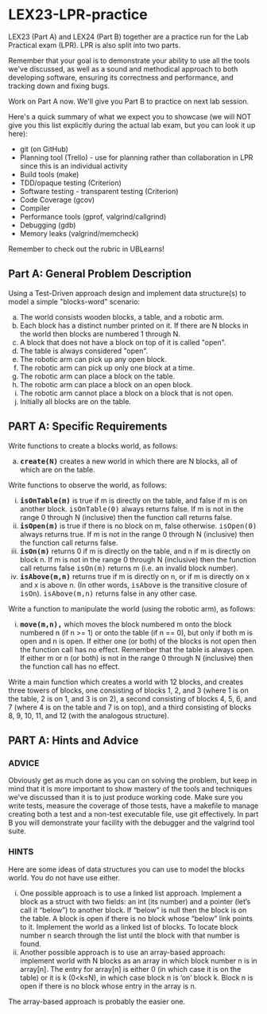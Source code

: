 # LEX23-LPR-practice

LEX23 (Part A) and LEX24 (Part B) together are a practice run for the Lab Practical exam (LPR).  LPR is also split into two parts.

Remember that your goal is to demonstrate your ability to use all the tools we've discussed, as well as a sound and methodical approach to both developing software, ensuring its correctness and performance, and tracking down and fixing bugs.

Work on Part A now.  We'll give you Part B to practice on next lab session.

Here's a quick summary of what we expect you to showcase (we will NOT give you this list explicitly during the actual lab exam, but you can look it up here):
* git (on GitHub)
* Planning tool (Trello) - use for planning rather than collaboration in LPR since this is an individual activity
* Build tools (make)
* TDD/opaque testing (Criterion)
* Software testing - transparent testing (Criterion)
* Code Coverage (gcov)
* Compiler
* Performance tools (gprof, valgrind/callgrind)
* Debugging (gdb)
* Memory leaks (valgrind/memcheck)

Remember to check out the rubric in UBLearns!

## Part A: General Problem Description

Using a Test-Driven approach design and implement data structure(s) to model a simple "blocks-word" scenario:

 <ol type="a">
  <li>The world consists wooden blocks, a table, and a robotic arm.
  </li>

  <li>Each block has a distinct number printed on it.  If there are N
  blocks in the world then blocks are numbered 1 through N.
  </li>

  <li>A block that does not have a block on top of it is called "open".</li>

  <li>The table is always considered "open".</li>

  <li>The robotic arm can pick up any open block.</li>

  <li>The robotic arm can pick up only one block at a time.</li>

  <li>The robotic arm can place a block on the table.</li>

  <li>The robotic arm can place a block on an open block.</li>

  <li>The robotic arm cannot place a block on a block that is not open.</li>

  <li>Initially all blocks are on the table.</li>

  </ol>

## PART A: Specific Requirements
Write functions to create a blocks world, as follows:

  <ol type="a">
  <li><b><tt>create(N)</tt></b> creates a new world in which there are N blocks, all of
  which are on the table.
  </li>
  </ol>

  <p>Write functions to observe the world, as follows:</p>
  <ol type="i">
  <li><b><tt>isOnTable(m)</tt></b> is true if m is directly on the table, and false if m is on
  another block.  <tt>isOnTable(0)</tt> always returns false.  If m is not in the
  range 0 through N (inclusive) then the function call returns false.
  </li>

  <li><b><tt>isOpen(m)</tt></b> is true if there is no block on m, false otherwise.
  <tt>isOpen(0)</tt> always returns true.  If m is not in the range 0 through N
  (inclusive) then the function call returns false.
  </li>

  <li><b><tt>isOn(m)</tt></b> returns 0 if m is directly on the table, and n if m is directly
  on block n.  If m is not in the range 0 through N (inclusive) then the
  function call returns false <tt>isOn(m)</tt> returns m (i.e. an invalid block
  number).
  </li>

  <li><b><tt>isAbove(m,n)</tt></b> returns true if m is directly on n, or if m is directly
  on x and x is above n. (In other words, <tt>isAbove</tt> is the transitive
  closure of <tt>isOn</tt>).  <tt>isAbove(m,n)</tt> returns false in any other case.
  </li>

  </ol>

  <p>Write a function to manipulate the world (using the robotic arm), as
  follows:
  </p>

<ol type="i">
  <li><b><tt>move(m,n),</tt></b> which moves the block numbered m onto the block
  numbered n (if n >= 1) or onto the table (if n == 0), but only if both
  m is open and n is open.  If either one (or both) of the blocks is not
  open then the function call has no effect.  Remember that the table is
  always open.  If either m or n (or both) is not in the range 0 through
  N (inclusive) then the function call has no effect.
  </li>
  </ol>

  <p>
  Write a main function which creates a world with 12 blocks, and
  creates three towers of blocks, one consisting of blocks 1, 2, and 3
  (where 1 is on the table, 2 is on 1, and 3 is on 2), a second
  consisting of blocks 4, 5, 6, and 7 (where 4 is on the table and 7 is
  on top), and a third consisting of blocks 8, 9, 10, 11, and 12 (with
  the analogous structure).
 
## PART A: Hints and Advice</h4></div>
  <div class="panel-body">

### ADVICE
  <p>Obviously get as much done as you can on solving the problem, but
  keep in mind that it is more important to show mastery of the tools
  and techniques we've discussed than it is to just produce working 
  code.  Make sure you write tests, measure the coverage of those tests,
  have a makefile to manage creating both a test and a non-test
  executable file, use git effectively.  In part B you will demonstrate
  your facility with the debugger and the valgrind tool suite.
  </p>
  

### HINTS
  <p> Here are some ideas of data structures you can use to model the blocks world.  You do not have use either.</p>
  
  <ol type="i">
  
  <li> One possible approach is to use a linked list
  approach.  Implement a block as a struct with two fields: an int (its
  number) and a pointer (let’s call it “below”) to another block.  If
  “below” is null then the block is on the table.  A block is open if
  there is no block whose “below” link points to it.  Implement the
  world as a linked list of blocks.  To locate block number n search through
  the list until the block with that number is found.</li>
  
  <li>Another possible approach is to use an array-based approach:
  implement world with N blocks as an array in which block number n is
  in array[n].  The entry for array[n] is either 0 (in which case it is
  on the table) or it is k (0&lt;k&le;N), in which case
  block n is ‘on’ block k.  Block n is open if there is no block whose
  entry in the array is n.</li>
  
  </ol>
  
  The array-based approach is probably the easier one.
